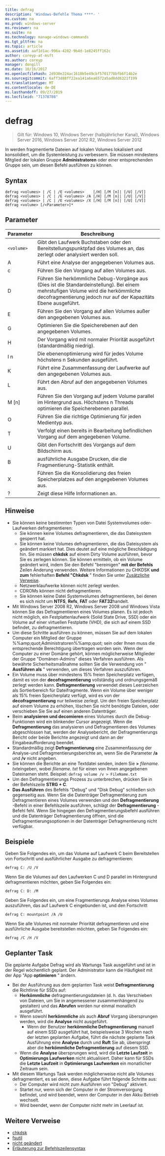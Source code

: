 ```yaml
---
title: defrag
description: 'Windows-Befehle Thema ****- '
ms.custom: na
ms.prod: windows-server
ms.reviewer: na
ms.suite: na
ms.technology: manage-windows-commands
ms.tgt_pltfrm: na
ms.topic: article
ms.assetid: aaf1d1ac-996a-4282-9b4d-1e8245ff162c
author: coreyp-at-msft
ms.author: coreyp
manager: dongill
ms.date: 10/16/2017
ms.openlocfilehash: 2d930e224ac1610b5e49cbf5701778bfb6f14b2e
ms.sourcegitcommit: 6aff3d88ff22ea141a6ea6572a5ad8dd6321f199
ms.translationtype: MT
ms.contentlocale: de-DE
ms.lasthandoff: 09/27/2019
ms.locfileid: "71378708"
---
```

# <a name="defrag"></a>defrag

>Gilt für: Windows 10, Windows Server (halbjährlicher Kanal), Windows Server 2016, Windows Server 2012 R2, Windows Server 2012

In werden fragmentierte Dateien auf lokalen Volumes lokalisiert und konsolidiert, um die Systemleistung zu verbessern.
Sie müssen mindestens Mitglied der lokalen Gruppe **Administratoren** oder einer entsprechenden Gruppe sein, um diesen Befehl ausführen zu können.

## <a name="syntax"></a>Syntax
```
defrag <volumes> | /C | /E <volumes>    [/H] [/M [n]| [/U] [/V]]
defrag <volumes> | /C | /E <volumes> /A [/H] [/M [n]| [/U] [/V]]
defrag <volumes> | /C | /E <volumes> /X [/H] [/M [n]| [/U] [/V]]
defrag <volume> [/<Parameter>]*
```
## <a name="parameters"></a>Parameter

|Parameter|Beschreibung|
|-------|--------|
|`<volume>`|Gibt den Laufwerk Buchstaben oder den Bereitstellungspunktpfad des Volumes an, das zerlegt oder analysiert werden soll.|
|A|Führt eine Analyse der angegebenen Volumes aus.|
|c|Führen Sie den Vorgang auf allen Volumes aus.|
|D|Führen Sie herkömmliche Debug-Vorgänge aus (Dies ist die Standardeinstellung). Bei einem mehrstufigen Volume wird die herkömmliche decofragmentierung jedoch nur auf der Kapazitäts Ebene ausgeführt.|
|E|Führen Sie den Vorgang auf allen Volumes außer den angegebenen Volumes aus.|
|G|Optimieren Sie die Speicherebenen auf den angegebenen Volumes.|
|H|Der Vorgang wird mit normaler Priorität ausgeführt (standardmäßig niedrig).|
|I n|Die ebenenoptimierung wird für jedes Volume höchstens n Sekunden ausgeführt.|
|K|Führt eine Zusammenfassung der Laufwerke auf den angegebenen Volumes aus.|
|L|Führt den Abruf auf den angegebenen Volumes aus.|
|M [n]|Führen Sie den Vorgang auf jedem Volume parallel im Hintergrund aus. Höchstens n Threads optimieren die Speicherebenen parallel.|
|O|Führen Sie die richtige Optimierung für jeden Medientyp aus.|
|T|Verfolgt einen bereits in Bearbeitung befindlichen Vorgang auf dem angegebenen Volume.|
|U|Gibt den Fortschritt des Vorgangs auf dem Bildschirm aus.|
|B|ausführliche Ausgabe Drucken, die die Fragmentierung-Statistik enthält.|
|X|Führen Sie die Konsolidierung des freien Speicherplatzes auf den angegebenen Volumes aus.|
|?|Zeigt diese Hilfe Informationen an.|

## <a name="remarks"></a>Hinweise
- Sie können keine bestimmten Typen von Datei Systemvolumes oder-Laufwerken defragmentieren:
  -   Sie können keine Volumes defragmentieren, die das Dateisystem gesperrt hat.
  -   Sie können keine Volumes defragmentieren, die das Dateisystem als geändert markiert hat. Dies deutet auf eine mögliche Beschädigung hin. Sie müssen **chkdsk** auf einem Dirty Volume ausführen, bevor Sie es zerlegen können. Sie können ermitteln, ob ein Volume geändert wird, indem Sie den Befehl "bereinigen" **mit der Befehls** Zeilen Änderung verwenden. Weitere Informationen zu CHKDSK **und zum** fehlerhaften **Befehl "Chkdsk** " finden Sie unter [Zusätzliche Verweise](defrag.md#BKMK_additionalRef).
  -   Netzwerklaufwerke können nicht zerlegt werden.
  -   CDROMs können nicht defragmentieren.
  -   Sie können keine Datei Systemvolumes defragmentieren, bei denen es sich nicht um **NTFS**, **Refs**, **FAT** oder **FAT32**handelt.
- Mit Windows Server 2008 R2, Windows Server 2008 und Windows Vista können Sie das Defragmentieren eines Volumes planen. Es ist jedoch nicht möglich, ein Festplattenlaufwerk (Solid State Drive, SSD) oder ein Volume auf einer virtuellen Festplatte (VHD), die sich auf einem SSD befindet, zu defragmentieren.
- Um diese Schritte ausführen zu können, müssen Sie auf dem lokalen Computer ein Mitglied der Gruppe %%amp;quot;Administratoren%%amp;quot; sein oder Ihnen muss die entsprechende Berechtigung übertragen worden sein. Wenn der Computer zu einer Domäne gehört, können möglicherweise Mitglieder der Gruppe "Domänen-Admins" dieses Verfahren ausführen. Als bewährte Sicherheitsmaßnahme sollten Sie die Verwendung von " **Ausführen als** " verwenden, um dieses Verfahren auszuführen.
- Ein Volume muss über mindestens 15% freien Speicherplatz verfügen, damit es von der **decofragmentierung** vollständig und ordnungsgemäß zerlegt werden kann. **Defragmentierung** verwendet dieses Leerzeichen als Sortierbereich für Dateifragmente. Wenn ein Volume über weniger als 15% freien Speicherplatz verfügt, wird es von der **decofragmentierung** nur teilweise zerlegt. Um den freien Speicherplatz auf einem Volume zu erhöhen, löschen Sie nicht benötigte Dateien, oder verschieben Sie Sie auf einen anderen Datenträger.
- Beim **analysieren und decomieren** eines Volumes durch die Debug-Funktionen wird ein blinkender Cursor angezeigt. Wenn die **Defragmentierung** das analysieren und Defragmentieren des Volumes abgeschlossen hat, werden der Analysebericht, der Defragmentierungs Bericht oder beide Berichte angezeigt und dann an der Eingabeaufforderung beendet.
- Standardmäßig zeigt **Defragmentierung** eine Zusammenfassung der Analyse-und Defragmentierungsberichte an, wenn Sie die Parameter **/a** und **/v** nicht angeben.
- Sie können die Berichte an eine Textdatei senden, indem Sie **>** <em>filename. txt</em>eingeben, wobei *filename. txt* für einen von Ihnen angegebenen Dateinamen steht. Beispiel: `defrag volume /v > FileName.txt`
- Um den Defragmentierungs Prozess zu unterbrechen, drücken Sie in der Befehlszeile **STRG + C**.
- **Das Ausführen** des Befehls "Debug" und "Disk Debug" schließen sich gegenseitig aus. Wenn Sie die Datenträger Defragmentierung zum Defragmentieren eines Volumes verwenden und den **Defragmentierung** -Befehl in einer Befehlszeile ausführen, schlägt der **Defragmentierung** -Befehl fehl. Wenn Sie hingegen den Defragmentierungsbefehl ausführen und die Datenträger Defragmentierung öffnen, sind die Defragmentierungsoptionen in der Datenträger Defragmentierung nicht verfügbar.

## <a name="BKMK_examples"></a>Beispiele
Geben Sie Folgendes ein, um das Volume auf Laufwerk C beim Bereitstellen von Fortschritt und ausführlicher Ausgabe zu defragmentieren:
```
defrag C: /U /V
```
Wenn Sie die Volumes auf den Laufwerken C und D parallel im Hintergrund defragmentieren möchten, geben Sie Folgendes ein:
```
defrag C: D: /M
```
Geben Sie Folgendes ein, um eine Fragmentierungs Analyse eines Volumes auszuführen, das auf Laufwerk C eingebunden ist, und den Fortschritt
```
defrag C: mountpoint /A /U
```
Wenn Sie alle Volumes mit normaler Priorität defragmentieren und eine ausführliche Ausgabe bereitstellen möchten, geben Sie Folgendes ein:
```
defrag /C /H /V
```

## <a name="BKMK_scheduledTask"></a>Geplanter Task
Die geplante Aufgabe Defrag wird als Wartungs Task ausgeführt und ist in der Regel wöchentlich geplant. Der Administrator kann die Häufigkeit mit der App "App **optimieren** " ändern.
- Bei der Ausführung aus dem geplanten Task weist **Defragmentierung** die Richtlinie für SSDs auf:
   - **Herkömmliche** defragmentierungsdateien (d. h. das Verschieben von Dateien, um Sie in angemessener zusammenhängend zu gestalten) und das **Abrufen** werden nur einmal monatlich ausgeführt.
   - Wenn sowohl **herkömmliche** als auch **Abruf** Vorgang übersprungen werden, wird die **Analyse** nicht ausgeführt.
      - Wenn der Benutzer **herkömmliche Defragmentierung** manuell auf einem SSD ausgeführt hat, beispielsweise 3 Wochen nach der letzten geplanten Aufgabe, führt die nächste geplante Task Ausführung eine **Analyse** durch und **Ruft** Sie ab, überspringt aber die **herkömmliche Defragmentierung** auf diesem SSD.
   - Wenn die **Analyse** übersprungen wird, wird die **Letzte Laufzeit** in **Optimierungs Laufwerken** nicht aktualisiert.  Daher kann für SSDs die **Letzte Laufzeit** in **Optimierungs Laufwerken** ein monatlicher Zeitraum sein.
- Mit diesem Wartungs Task werden möglicherweise nicht alle Volumes defragmentiert, es sei denn, diese Aufgabe führt folgende Schritte aus:
   - Der Computer wird nicht zum Ausführen von "Debug" aktiviert.
   - Startet nur, wenn sich der Computer in der Stromversorgung befindet, und wird beendet, wenn der Computer in den Akku Betrieb wechselt.
   - Wird beendet, wenn der Computer nicht mehr im Leerlauf ist.

## <a name="BKMK_additionalRef"></a>Weitere Verweise
-   [chkdsk](chkdsk.md)
-   [fsutil](fsutil.md)
-   [nicht geändert](fsutil-dirty.md)
-   [Erläuterung zur Befehlszeilensyntax](command-line-syntax-key.md)
